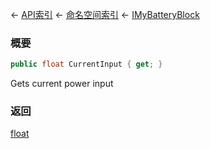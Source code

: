 ← [API索引](Api-Index) ← [命名空间索引](Namespace-Index) ← [IMyBatteryBlock](Sandbox.ModAPI.Ingame.IMyBatteryBlock)

### 概要

```csharp
public float CurrentInput { get; }
```

Gets current power input

### 返回

[float](https://docs.microsoft.com/en-us/dotnet/api/System.Single?view=netframework-4.6)

